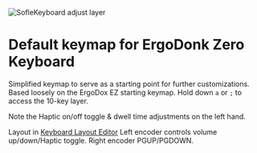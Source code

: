 ![SofleKeyboard adjust layer](https://i.imgur.com/YHc5Nop.png)

# Default keymap for ErgoDonk Zero Keyboard

Simplified keymap to serve as a starting point for further customizations.
Based loosely on the ErgoDox EZ starting keymap. Hold down `a` or `;` to access the 10-key layer.

Note the Haptic on/off toggle & dwell time adjustments on the left hand.

Layout in [Keyboard Layout Editor](http://www.keyboard-layout-editor.com/##@_backcolor=%23264653&name=ErgoDonk%20Zero%20QMK%20default%20keymap&author=Ryan%20Neff&notes=This%20is%20based%20on%20the%20Ergodox-EZ%20default%20keymap%20found%20here%2F:%20https%2F:%2F%2F%2F%2Fergodox-ez.com%2F%2Fstatic%2F%2Fdefault-layout-1.2.pdf%3B&@_y:0.25&x:1&c=%23e76f51&a:7%3B&=Esc&_x:0.25&c=%23f4a261%3B&=F1&=F2&=F3&=F4&_x:0.25%3B&=F5&=F6&_x:4%3B&=F7&=F8&_x:0.25%3B&=F9&=F10&=F11&=F12&_x:0.25&c=%23e76f51%3B&=Delete%3B&@_y:0.25&x:4.5&c=%23f4a261&a:5%3B&=%0A3%0A%0A%0A%0A%0A%23&_x:10%3B&=%0A8%0A%0A%0A%0A%0A*%3B&@_y:-0.75&x:3.5%3B&=%0A2%0A%0A%0A%0A%0A%2F@&_x:1%3B&=%0A4%0A%0A%0A%0A%0A$&_x:8%3B&=%0A7%0A%0A%0A%0A%0A%2F&&_x:1%3B&=%0A9%0A%0A%0A%0A%0A(%3B&@_y:-0.75&x:1.5%3B&=%0A%60%0A%0A%0A%0A%0A~&=%0A1%0A%0A%0A%0A%0A!&_x:3%3B&=%0A5%0A%0A%0A%0A%0A%25&_c=%23e76f51&a:7%3B&=Haptic%20Reset&_x:4%3B&=Insert&_c=%23f4a261&a:5%3B&=%0A6%0A%0A%0A%0A%0A%5E&_x:3%3B&=%0A0%0A%0A%0A%0A%0A)%3B&@_y:-0.75&x:8.75&c=%23e76f51&a:7%3B&=%3Ci%20class%2F=%22fa%20fa-volume-up%22%20aria-hidden%2F=%22true%22%3E%3C%2F%2Fi%3E&_x:1.5%3B&=PrtSc&_x:6.25&c=%23f4a261&a:5%3B&=%0A-%0A%0A%0A%0A%0A%2F_&=%0A%2F=%0A%0A%0A%0A%0A+&_c=%23e76f51&a:7&w:2%3B&=Backspace%3B&@_y:-0.75&x:4.5&c=%23f4a261%3B&=E&_x:10%3B&=I%3B&@_y:-0.75&x:3.5%3B&=W&_x:1%3B&=R&_x:8%3B&=U&_x:1%3B&=O%3B&@_y:-0.75&x:1&c=%23e76f51&w:1.5%3B&=Tab&_c=%23f4a261%3B&=Q&_x:3%3B&=T&_c=%23e76f51%3B&=Haptic%20Dwell%20Up&_x:4%3B&=Delete&_c=%23f4a261%3B&=Y&_x:3%3B&=P%3B&@_y:-0.75&x:8.75&c=%23e76f51%3B&=%3Ci%20class%2F=%22fa%20fa-volume-down%22%20aria-hidden%2F=%22true%22%3E%3C%2F%2Fi%3E&_x:1.5%3B&=Scroll%20Lock&_x:6.25&c=%23f4a261&a:5%3B&=%0A%5B%0A%0A%0A%0A%0A%7B&=%0A%5D%0A%0A%0A%0A%0A%7D&_w:1.5%3B&=%0A%5C%0A%0A%0A%0A%0A%7C%3B&@_y:-0.75&x:4.5&a:7%3B&=D&_x:10%3B&=K%3B&@_y:-0.75&x:3.5%3B&=S&_x:1&n:true%3B&=F&_x:8&n:true%3B&=J&_x:1%3B&=L%3B&@_y:-0.75&x:0.75&c=%232a9d8f&w:1.75%3B&=Caps%20Lock&=A&_x:3&c=%23f4a261%3B&=G&_c=%23e76f51%3B&=Haptic%20Dwell%20Down&_x:4&c=%23f4a261%3B&=5&=H&_x:3&c=%232a9d8f&a:5%3B&=%0A%2F%3B%0A%0A%0A%0A%0A%2F:%3B&@_y:-0.75&x:8.75&c=%23e76f51&a:7%3B&=%3Ci%20class%2F=%22fa%20fa-volume-off%22%20aria-hidden%2F=%22true%22%3E%3C%2F%2Fi%3E&_x:1.5%3B&=Pause%20Break&_x:6.25&c=%23f4a261&a:5%3B&=%0A'%0A%0A%0A%0A%0A%22&_c=%23e76f51&a:7&w:2.25%3B&=Enter%3B&@_y:-0.75&x:4.5&c=%23f4a261%3B&=C&_x:10&a:5%3B&=%0A,%0A%0A%0A%0A%0A%3C%3B&@_y:-0.75&x:3.5&a:7%3B&=X&_x:1%3B&=V&_x:8%3B&=M&_x:1&a:5%3B&=%0A.%0A%0A%0A%0A%0A%3E%3B&@_y:-0.75&x:0.25&c=%232a9d8f&a:7&w:2.25%3B&=Shift&_c=%23f4a261%3B&=Z&_x:3%3B&=B&_c=%23e76f51%3B&=Haptic%20Toggle&_x:4&c=%23f4a261%3B&=&=N&_x:3&a:5%3B&=%0A%2F%2F%0A%0A%0A%0A%0A%3F%3B&@_y:-0.75&x:18.5&c=%232a9d8f&a:7&w:2.75%3B&=Shift%3B&@_y:-0.75&x:4.5&c=%23f4a261%3B&=%E2%86%92&_x:10&c=%23e76f51%3B&=%E2%86%91%3B&@_y:-0.75&x:3.5&c=%23f4a261%3B&=%E2%86%90&_x:12&c=%23e76f51%3B&=%E2%86%93%3B&@_y:-0.75&c=%232a9d8f&w:1.25%3B&=Ctrl&_w:1.25%3B&=Win&=Alt&_x:14%3B&=Fn%3B&@_y:-0.75&x:18.5&w:1.25%3B&=Win&_w:1.25%3B&=Ctrl%3B&@_y:2.75&x:1%3B&=Boot-loader&_x:0.25%3B&=QMK%20Make&=QMK%20Reboot&_c=%23e9c46a%3B&=&=&_x:0.25%3B&=&=&_x:4%3B&=&=&_x:0.25%3B&=&=&=&=&_x:0.25%3B&=%3B&@_y:0.25&x:4.5&c=%23f4a261%3B&=F3&_x:10%3B&=F8%3B&@_y:-0.75&x:3.5%3B&=F2&_x:1%3B&=F4&_x:8%3B&=F7&_x:1%3B&=F9%3B&@_y:-0.75&x:1.5&c=%23e9c46a%3B&=&_c=%23f4a261%3B&=F1&_x:3%3B&=F5&_c=%23e9c46a%3B&=&_x:4%3B&=&_c=%23f4a261%3B&=F6&_x:3%3B&=F10%3B&@_y:-0.75&x:8.75&c=%23e9c46a%3B&=&_x:1.5%3B&=&_x:6.25&c=%23f4a261%3B&=F11&=F12&_c=%23e9c46a&w:2%3B&=%3B&@_y:-0.75&x:4.5&c=%23f4a261%3B&=%7B&_x:10%3B&=8%3B&@_y:-0.75&x:3.5%3B&=%2F@&_x:1%3B&=%7D&_x:8%3B&=7&_x:1%3B&=9%3B&@_y:-0.75&x:1&c=%23e9c46a&w:1.5%3B&=&_c=%23f4a261%3B&=!&_x:3%3B&=%7C&_c=%23e9c46a%3B&=&_x:4%3B&=&_c=%23e76f51%3B&=%E2%86%91&_x:3&c=%23f4a261%3B&=*%3B&@_y:-0.75&x:8.75&c=%23e9c46a%3B&=&_x:1.5%3B&=&_x:6.25%3B&=&=&_w:1.5%3B&=%3B&@_y:-0.75&x:4.5&c=%23f4a261%3B&=(&_x:10%3B&=5%3B&@_y:-0.75&x:3.5%3B&=$&_x:1&n:true%3B&=)&_x:8&n:true%3B&=4&_x:1%3B&=6%3B&@_y:-0.75&x:0.75&c=%23e9c46a&w:1.75%3B&=&_c=%23f4a261%3B&=%23&_x:3%3B&=%60&_c=%23e9c46a%3B&=&_x:4%3B&=&_c=%23e76f51%3B&=%E2%86%93&_x:3&c=%23f4a261%3B&=+%3B&@_y:-0.75&x:8.75&c=%23e9c46a%3B&=&_x:1.5%3B&=&_x:6.25%3B&=&_w:2.25%3B&=%3B&@_y:-0.75&x:4.5&c=%23f4a261%3B&=%5B&_x:10%3B&=2%3B&@_y:-0.75&x:3.5%3B&=%5E&_x:1%3B&=%5D&_x:8%3B&=1&_x:1%3B&=3%3B&@_y:-0.75&x:0.25&c=%23e9c46a&w:2.25%3B&=&_c=%23f4a261%3B&=%25&_x:3%3B&=~&_c=%23e9c46a%3B&=&_x:4%3B&=&=&_x:3&c=%23f4a261%3B&=%5C%3B&@_y:-0.75&x:18.5&c=%23e9c46a&w:2.75%3B&=%3B&@_y:-0.75&x:4.5%3B&=&_x:10&c=%23f4a261%3B&=.%3B&@_y:-0.75&x:3.5&c=%23e9c46a%3B&=&_x:12&c=%23f4a261%3B&=0%3B&@_y:-0.75&c=%23e9c46a&w:1.25%3B&=&_w:1.25%3B&=&_c=%23f4a261%3B&=%2F=&_x:14%3B&=%2F=%3B&@_y:-0.75&x:18.5&c=%23e9c46a&w:1.25%3B&=&_w:1.25%3B&=%3B&@_r:8&rx:10.6&ry:1&y:4.75&x:-1.3000000000000007&c=%23e76f51%3B&=Home%3B&@_x:-3.3&c=%23f4a261&h:2%3B&=Space&_h:2%3B&=Backspace&_c=%23e76f51%3B&=End%3B&@_y:-0.25&x:-4.3&h:1.25%3B&=Graves%20Escape%3B&@_y:-0.75&x:-1.3000000000000007%3B&=Enter%3B&@_y:6.75&x:0.1999999999999993&c=%23e9c46a%3B&=%3B&@_x:-1.8000000000000007&h:2%3B&=&_h:2%3B&=&=%3B&@_y:-0.25&x:-2.8&h:1.25%3B&=%3B&@_y:-0.75&x:0.1999999999999993%3B&=%3B&@_r:-8&y:-12.75&x:0.09999999999999964&c=%23e76f51%3B&=PgUp%3B&@_x:0.09999999999999964%3B&=PgDn&_c=%23f4a261&fa@:4%3B&h:2%3B&=Tab&_f:4&h:2%3B&=Enter%3B&@_y:-0.25&x:3.0999999999999996&c=%23e76f51&f:3&h:1.25%3B&=Delete%3B&@_y:-0.75&x:0.09999999999999964&c=%23f4a261%3B&=6%3B&@_y:6.75&x:-1.4000000000000004&c=%23e9c46a%3B&=%3B&@_x:-1.4000000000000004%3B&=&_h:2%3B&=&_f:4&h:2%3B&=%3B&@_y:-0.25&x:1.5999999999999996&f:3&h:1.25%3B&=%3B&@_y:-0.75&x:-1.4000000000000004%3B&=)
Left encoder controls volume up/down/Haptic toggle. Right encoder PGUP/PGDOWN.
